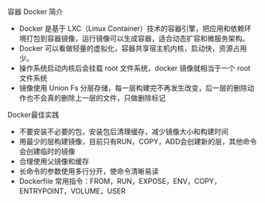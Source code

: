 容器
Docker 简介
* Docker 是基于 LXC（Linux Container）技术的容器引擎，把应用和依赖环境打包到容器镜像，运行镜像可以生成容器，适合动态扩容和微服务架构。
* Docker 可以看做轻量的虚拟化，容器共享宿主机内核，启动快，资源占用少。
* 操作系统启动内核后会挂载 root 文件系统，docker 镜像就相当于一个 root 文件系统
* 镜像使用 Union Fs 分层存储，每一层构建完不再发生改变，后一层的删除动作也不会真的删除上一层的文件，只做删除标记

Docker最佳实践
* 不要安装不必要的包，安装包后清理缓存，减少镜像大小和构建时间
* 用最少的层构建镜像，目前只有RUN，COPY，ADD会创建新的层，其他命令会创建临时的镜像
* 合理使用父镜像和缓存
* 长命令的参数使用多行分开，使命令清晰易读
* Dockerfile 常用指令：FROM，RUN，EXPOSE，ENV，COPY，ENTRYPOINT，VOLUME，USER
